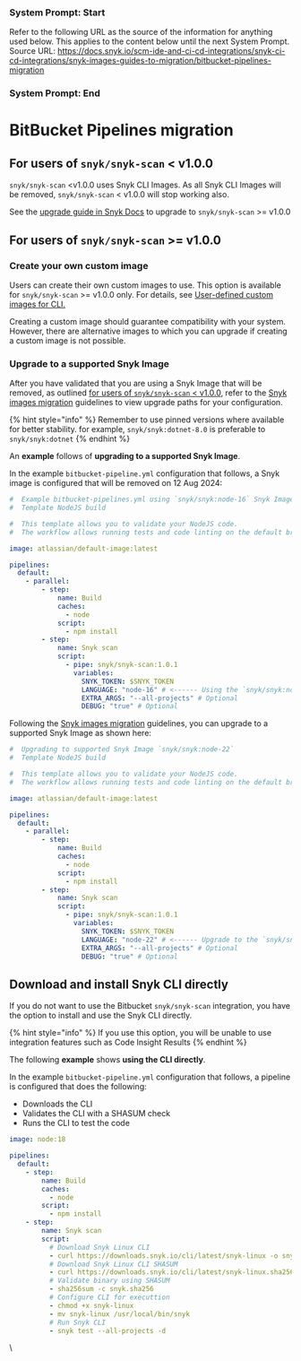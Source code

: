 ### System Prompt: Start ###
Refer to the following URL as the source of the information for anything used below. This applies to the content below until the next System Prompt.
Source URL: https://docs.snyk.io/scm-ide-and-ci-cd-integrations/snyk-ci-cd-integrations/snyk-images-guides-to-migration/bitbucket-pipelines-migration
### System Prompt: End ###

# BitBucket Pipelines migration

## For users of `snyk/snyk-scan` < v1.0.0 <a href="#users-using-snyk-snyk-scan-less-than-v1.0.0" id="users-using-snyk-snyk-scan-less-than-v1.0.0"></a>

`snyk/snyk-scan` \<v1.0.0 uses Snyk CLI Images. As all Snyk CLI Images will be removed, `snyk/snyk-scan` < v1.0.0 will stop working also.

See the [upgrade guide in Snyk Docs](../bitbucket-pipelines-integration-using-a-snyk-pipe/migrating-to-bitbucket-pipelines-v1.0.0.md) to upgrade to `snyk/snyk-scan` >= v1.0.0

## For users of `snyk/snyk-scan` >= v1.0.0 <a href="#users-using-snyk-snyk-scan-greater-than-v1.0.0" id="users-using-snyk-snyk-scan-greater-than-v1.0.0"></a>

### Create your own custom image <a href="#create-your-own-custom-image" id="create-your-own-custom-image"></a>

Users can create their own custom images to use. This option is available for `snyk/snyk-scan` >= v1.0.0 only. For details, see [User-defined custom images for CLI.](../user-defined-custom-images-for-cli.md)

Creating a custom image should guarantee compatibility with your system. However, there are alternative images to which you can upgrade if creating a custom image is not possible.

### Upgrade to a supported Snyk Image <a href="#upgrade-to-a-supported-snyk-image" id="upgrade-to-a-supported-snyk-image"></a>

After you have validated that you are using a Snyk Image that will be removed, as outlined [for users of `snyk/snyk-scan` < v1.0.0](bitbucket-pipelines-migration.md#users-using-snyk-snyk-scan-less-than-v1.0.0), refer to the [Snyk images migration](snyk-images-migration.md) guidelines to view upgrade paths for your configuration.

{% hint style="info" %}
Remember to use pinned versions where available for better stability. for example, `snyk/snyk:dotnet-8.0` is preferable to `snyk/snyk:dotnet`
{% endhint %}

An **example** follows of **upgrading to a supported Snyk Image**.

In the example `bitbucket-pipeline.yml` configuration that follows, a Snyk image is configured that will be removed on 12 Aug 2024:

```yaml
#  Example bitbucket-pipelines.yml using `snyk/snyk:node-16` Snyk Image
#  Template NodeJS build

#  This template allows you to validate your NodeJS code.
#  The workflow allows running tests and code linting on the default branch.

image: atlassian/default-image:latest

pipelines:
  default:
    - parallel:
        - step:
            name: Build
            caches:
              - node
            script:
              - npm install
        - step:
            name: Snyk scan
            script:
              - pipe: snyk/snyk-scan:1.0.1
                variables:
                  SNYK_TOKEN: $SNYK_TOKEN
                  LANGUAGE: "node-16" # <------ Using the `snyk/snyk:node-16` Snyk Image
                  EXTRA_ARGS: "--all-projects" # Optional
                  DEBUG: "true" # Optional
```

Following the [Snyk images migration](snyk-images-migration.md) guidelines, you can upgrade to a supported Snyk Image as shown here:

```yaml
#  Upgrading to supported Snyk Image `snyk/snyk:node-22`
#  Template NodeJS build

#  This template allows you to validate your NodeJS code.
#  The workflow allows running tests and code linting on the default branch.

image: atlassian/default-image:latest

pipelines:
  default:
    - parallel:
        - step:
            name: Build
            caches:
              - node
            script:
              - npm install
        - step:
            name: Snyk scan
            script:
              - pipe: snyk/snyk-scan:1.0.1
                variables:
                  SNYK_TOKEN: $SNYK_TOKEN
                  LANGUAGE: "node-22" # <------ Upgrade to the `snyk/snyk:node-22` Snyk Image
                  EXTRA_ARGS: "--all-projects" # Optional
                  DEBUG: "true" # Optional
```

## Download and install Snyk CLI directly <a href="#download-and-install-snyk-cli-directly" id="download-and-install-snyk-cli-directly"></a>

If you do not want to use the Bitbucket `snyk/snyk-scan` integration, you have the option to install and use the Snyk CLI directly.

{% hint style="info" %}
If you use this option, you will be unable to use integration features such as Code Insight Results
{% endhint %}

The following **example** shows **using the CLI directly**.

In the example `bitbucket-pipeline.yml` configuration that follows, a pipeline is configured that does the following:

* Downloads the CLI
* Validates the CLI with a SHASUM check
* Runs the CLI to test the code

```yaml
image: node:18

pipelines:
  default:
    - step:
        name: Build
        caches:
          - node
        script:
          - npm install
    - step:
        name: Snyk scan
        script:
          # Download Snyk Linux CLI
          - curl https://downloads.snyk.io/cli/latest/snyk-linux -o snyk-linux
          # Download Snyk Linux CLI SHASUM
          - curl https://downloads.snyk.io/cli/latest/snyk-linux.sha256 -o snyk.sha256
          # Validate binary using SHASUM
          - sha256sum -c snyk.sha256
          # Configure CLI for executtion
          - chmod +x snyk-linux
          - mv snyk-linux /usr/local/bin/snyk
          # Run Snyk CLI
          - snyk test --all-projects -d
```

&#x20;

\

